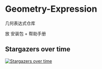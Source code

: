 # Geometry-Expression
几何表达式仓库

放 安装包 + 帮助手册

## Stargazers over time

[![Stargazers over time](https://starchart.cc/wuyudi/Geometry-Expression.svg)](https://starchart.cc/wuyudi/Geometry-Expression)
      
